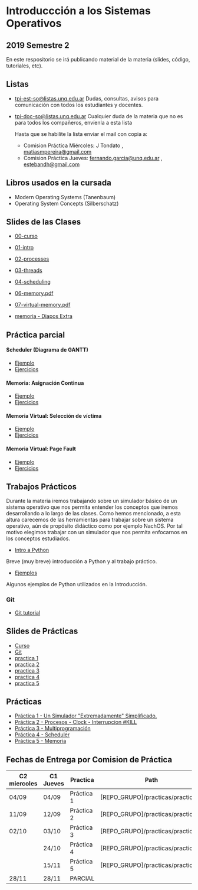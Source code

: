 # Introduccción a los Sistemas Operativos

## 2019 Semestre 2

En este respositorio se irá publicando material de la materia (slides, código, tutoriales, etc).


## Listas

- tpi-est-so@listas.unq.edu.ar
        Dudas, consultas, avisos para comunicación con todos los estudiantes y docentes.

- tpi-doc-so@listas.unq.edu.ar
 Cualquier duda de la materia que no es para todos los compañeros, envíenla a esta lista

    Hasta que se habilite la lista  enviar el mail con copia a: 
    - Comision Práctica Miércoles: J Tondato , matiasmpereira@gmail.com 
    - Comision Práctica Jueves:  fernando.garcia@unq.edu.ar , estebandh@gmail.com 


## Libros usados en la cursada

- Modern Operating Systems (Tanenbaum)
- Operating System Concepts (Silberschatz)


## Slides de las Clases

- [00-curso](./teoria/00-curso.pdf)
- [01-intro](./teoria/01-intro.pdf)
- [02-processes](./teoria/02-processes.pdf)
- [03-threads](./teoria/03-threads.pdf)
- [04-scheduling](./teoria/04-scheduling.pdf)
- [06-memory.pdf](./teoria/06-memory.pdf)
- [07-virtual-memory.pdf](./teoria/07-virtual-memory.pdf)


- [memoria - Diapos Extra](./teoria/otras/)



## Práctica parcial
#### Scheduler (Diagrama de GANTT)
- [Ejemplo](./parcial/scheduler/gantt_schedulers.md)
- [Ejercicios](./parcial/scheduler/practica_schedulers.md)

#### Memoria: Asignación Continua
- [Ejemplo](./parcial/mem_ac/memory-ac.md) 
- [Ejercicios](./parcial/mem_ac/practica_memory-ac.md) 


#### Memoria Virtual: Selección de víctima
- [Ejemplo](./parcial/mem_virtual/memory-virtual.md) 
- [Ejercicios](./parcial/mem_virtual/practica_memory-virtual.md) 

#### Memoria Virtual: Page Fault
- [Ejemplo](./parcial/pagefault/pageFault.md) 
- [Ejercicios](./parcial/pagefault/practica_pageFault.md) 




## Trabajos Prácticos

Durante la materia iremos trabajando sobre un simulador básico de un sistema operativo que nos permita entender los conceptos que iremos desarrollando a lo largo de las clases. Como hemos mencionado, a esta altura carecemos de las herramientas para trabajar sobre un sistema operativo, aún de propósito didáctico como por ejemplo NachOS. Por tal motivo elegimos trabajar con un simulador que nos permita enfocarnos en los conceptos estudiados.

- [Intro a Python](./python/python_intro.md)

Breve (muy breve) introducción a Python y al trabajo práctico.

- [Ejemplos](./python/examples)

Algunos ejemplos de Python utilizados en la Introducción.



### Git

- [Git tutorial](http://rogerdudler.github.io/git-guide/)


## Slides de Prácticas
- [Curso](./practicas/slides/00_curso.pdf)
- [Git](./practicas/slides/00_git.pdf)
- [practica 1](./practicas/slides/practica1.pdf)
- [practica 2](./practicas/slides/practica2.pdf)
- [practica 3](./practicas/slides/practica3.pdf)
- [practica 4](./practicas/slides/practica4.pdf)
- [practica 5](./practicas/slides/practica5.pdf)

## Prácticas
- [Práctica 1 - Un Simulador "Extremadamente" Simplificado.](./practicas/practica_1) 
- [Práctica 2 - Procesos - Clock - Interrupcion #KILL ](./practicas/practica_2) 
- [Práctica 3 - Multiprogramación ](./practicas/practica_3) 
- [Práctica 4 - Scheduler ](./practicas/practica_4) 
- [Práctica 5 - Memoria ](./practicas/practica_5) 



## Fechas de Entrega por Comision de Práctica 

| C2 miercoles  | C1 Jueves  | Practica   | Path |
| ------------- | ---------- | --------   | ---------- |
|    04/09      | 04/09      | Práctica 1 |  [REPO_GRUPO]/practicas/practica_1 |
|    11/09      | 12/09      | Práctica 2 |  [REPO_GRUPO]/practicas/practica_2 |
|    02/10      | 03/10      | Práctica 3 |  [REPO_GRUPO]/practicas/practica_3 |
|               | 24/10      | Práctica 4 |  [REPO_GRUPO]/practicas/practica_4 |
|               | 15/11      | Práctica 5 |  [REPO_GRUPO]/practicas/practica_5 |
|   28/11       | 28/11      | PARCIAL    |    |




